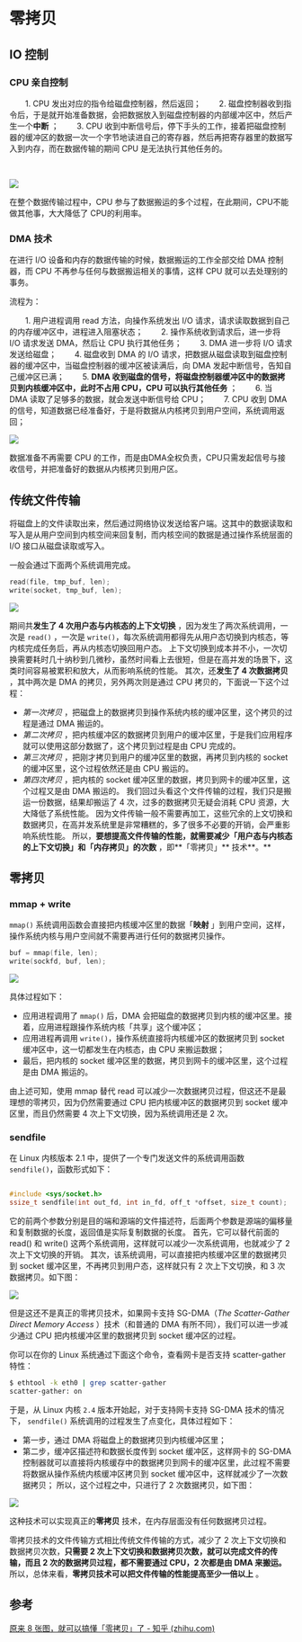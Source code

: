 # 零拷贝

## IO 控制

### CPU 亲自控制

&ensp;&ensp;&ensp;&ensp;1.  CPU 发出对应的指令给磁盘控制器，然后返回；
&ensp;&ensp;&ensp;&ensp;2.  磁盘控制器收到指令后，于是就开始准备数据，会把数据放入到磁盘控制器的内部缓冲区中，然后产生一个**中断** ；
&ensp;&ensp;&ensp;&ensp;3.  CPU 收到中断信号后，停下手头的工作，接着把磁盘控制器的缓冲区的数据一次一个字节地读进自己的寄存器，然后再把寄存器里的数据写入到内存，而在数据传输的期间 CPU 是无法执行其他任务的。

&ensp;&ensp;&ensp;&ensp;

![](image/image.png)


在整个数据传输过程中，CPU 参与了数据搬运的多个过程，在此期间，CPU不能做其他事，大大降低了 CPU的利用率。

### DMA 技术

在进行 I/O 设备和内存的数据传输的时候，数据搬运的工作全部交给 DMA 控制器，而 CPU 不再参与任何与数据搬运相关的事情，这样 CPU 就可以去处理别的事务。

流程为：

&ensp;&ensp;&ensp;&ensp;1.  用户进程调用 read 方法，向操作系统发出 I/O 请求，请求读取数据到自己的内存缓冲区中，进程进入阻塞状态；
&ensp;&ensp;&ensp;&ensp;2.  操作系统收到请求后，进一步将 I/O 请求发送 DMA，然后让 CPU 执行其他任务；
&ensp;&ensp;&ensp;&ensp;3.  DMA 进一步将 I/O 请求发送给磁盘；
&ensp;&ensp;&ensp;&ensp;4.  磁盘收到 DMA 的 I/O 请求，把数据从磁盘读取到磁盘控制器的缓冲区中，当磁盘控制器的缓冲区被读满后，向 DMA 发起中断信号，告知自己缓冲区已满；
&ensp;&ensp;&ensp;&ensp;5.  **DMA 收到磁盘的信号，将磁盘控制器缓冲区中的数据拷贝到内核缓冲区中，此时不占用 CPU，CPU 可以执行其他任务** ；
&ensp;&ensp;&ensp;&ensp;6.  当 DMA 读取了足够多的数据，就会发送中断信号给 CPU；
&ensp;&ensp;&ensp;&ensp;7.  CPU 收到 DMA 的信号，知道数据已经准备好，于是将数据从内核拷贝到用户空间，系统调用返回；


![](image/image_1.png)


数据准备不再需要 CPU 的工作，而是由DMA全权负责，CPU只需发起信号与接收信号，并把准备好的数据从内核拷贝到用户区。


## 传统文件传输

将磁盘上的文件读取出来，然后通过网络协议发送给客户端。这其中的数据读取和写入是从用户空间到内核空间来回复制，而内核空间的数据是通过操作系统层面的 I/O 接口从磁盘读取或写入。

一般会通过下面两个系统调用完成。

```c
read(file, tmp_buf, len);
write(socket, tmp_buf, len);
```



![](image/image_2.png)


期间共**发生了 4 次用户态与内核态的上下文切换** ，因为发生了两次系统调用，一次是 `read()` ，一次是 `write()`，每次系统调用都得先从用户态切换到内核态，等内核完成任务后，再从内核态切换回用户态。
上下文切换到成本并不小，一次切换需要耗时几十纳秒到几微秒，虽然时间看上去很短，但是在高并发的场景下，这类时间容易被累积和放大，从而影响系统的性能。
其次，还**发生了 4 次数据拷贝** ，其中两次是 DMA 的拷贝，另外两次则是通过 CPU 拷贝的，下面说一下这个过程：
*   *第一次拷贝* ，把磁盘上的数据拷贝到操作系统内核的缓冲区里，这个拷贝的过程是通过 DMA 搬运的。
*   *第二次拷贝* ，把内核缓冲区的数据拷贝到用户的缓冲区里，于是我们应用程序就可以使用这部分数据了，这个拷贝到过程是由 CPU 完成的。
*   *第三次拷贝* ，把刚才拷贝到用户的缓冲区里的数据，再拷贝到内核的 socket 的缓冲区里，这个过程依然还是由 CPU 搬运的。
*   *第四次拷贝* ，把内核的 socket 缓冲区里的数据，拷贝到网卡的缓冲区里，这个过程又是由 DMA 搬运的。
我们回过头看这个文件传输的过程，我们只是搬运一份数据，结果却搬运了 4 次，过多的数据拷贝无疑会消耗 CPU 资源，大大降低了系统性能。
因为文件传输一般不需要再加工，这些冗余的上文切换和数据拷贝，在高并发系统里是非常糟糕的，多了很多不必要的开销，会严重影响系统性能。
所以，**要想提高文件传输的性能，就需要减少「用户态与内核态的上下文切换」和「内存拷贝」的次数** ，即**「零拷贝」** 技术**。** 


## 零拷贝

### mmap + write

`mmap()` 系统调用函数会直接把内核缓冲区里的数据「**映射** 」到用户空间，这样，操作系统内核与用户空间就不需要再进行任何的数据拷贝操作。

```c
buf = mmap(file, len);
write(sockfd, buf, len);
```


![](image/image_3.png)


具体过程如下：
*   应用进程调用了 `mmap()` 后，DMA 会把磁盘的数据拷贝到内核的缓冲区里。接着，应用进程跟操作系统内核「共享」这个缓冲区；
*   应用进程再调用 `write()`，操作系统直接将内核缓冲区的数据拷贝到 socket 缓冲区中，这一切都发生在内核态，由 CPU 来搬运数据；
*   最后，把内核的 socket 缓冲区里的数据，拷贝到网卡的缓冲区里，这个过程是由 DMA 搬运的。

由上述可知，使用 mmap 替代 read 可以减少一次数据拷贝过程，但这还不是最理想的零拷贝，因为仍然需要通过 CPU 把内核缓冲区的数据拷贝到 socket 缓冲区里，而且仍然需要 4 次上下文切换，因为系统调用还是 2 次。

### sendfile

在 Linux 内核版本 2.1 中，提供了一个专门发送文件的系统调用函数 `sendfile()`，函数形式如下：

```c

#include <sys/socket.h>
ssize_t sendfile(int out_fd, int in_fd, off_t *offset, size_t count);

```


它的前两个参数分别是目的端和源端的文件描述符，后面两个参数是源端的偏移量和复制数据的长度，返回值是实际复制数据的长度。
首先，它可以替代前面的 read() 和 write() 这两个系统调用，这样就可以减少一次系统调用，也就减少了 2 次上下文切换的开销。
其次，该系统调用，可以直接把内核缓冲区里的数据拷贝到 socket 缓冲区里，不再拷贝到用户态，这样就只有 2 次上下文切换，和 3 次数据拷贝。如下图：


![](image/image_4.png)


但是这还不是真正的零拷贝技术，如果网卡支持 SG-DMA（*The Scatter-Gather Direct Memory Access* ）技术（和普通的 DMA 有所不同），我们可以进一步减少通过 CPU 把内核缓冲区里的数据拷贝到 socket 缓冲区的过程。

你可以在你的 Linux 系统通过下面这个命令，查看网卡是否支持 scatter-gather 特性：



```Bash
$ ethtool -k eth0 | grep scatter-gather
scatter-gather: on
```



于是，从 Linux 内核 `2.4` 版本开始起，对于支持网卡支持 SG-DMA 技术的情况下， `sendfile()` 系统调用的过程发生了点变化，具体过程如下：
*   第一步，通过 DMA 将磁盘上的数据拷贝到内核缓冲区里；
*   第二步，缓冲区描述符和数据长度传到 socket 缓冲区，这样网卡的 SG-DMA 控制器就可以直接将内核缓存中的数据拷贝到网卡的缓冲区里，此过程不需要将数据从操作系统内核缓冲区拷贝到 socket 缓冲区中，这样就减少了一次数据拷贝；
所以，这个过程之中，只进行了 2 次数据拷贝，如下图：


![](image/image_5.png)


这种技术可以实现真正的**零拷贝** 技术，在内存层面没有任何数据拷贝过程。

零拷贝技术的文件传输方式相比传统文件传输的方式，减少了 2 次上下文切换和数据拷贝次数，**只需要 2 次上下文切换和数据拷贝次数，就可以完成文件的传输，而且 2 次的数据拷贝过程，都不需要通过 CPU，2 次都是由 DMA 来搬运。** 所以，总体来看，**零拷贝技术可以把文件传输的性能提高至少一倍以上** 。

## 参考

[原来 8 张图，就可以搞懂「零拷贝」了 - 知乎 (zhihu.com)](https://zhuanlan.zhihu.com/p/258513662)


